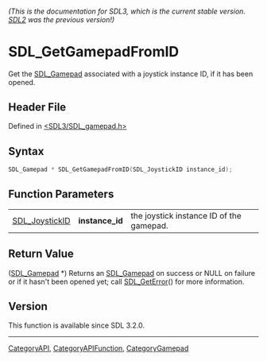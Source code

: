 ###### (This is the documentation for SDL3, which is the current stable version. [SDL2](https://wiki.libsdl.org/SDL2/) was the previous version!)
# SDL_GetGamepadFromID

Get the [SDL_Gamepad](SDL_Gamepad) associated with a joystick instance ID, if it has been opened.

## Header File

Defined in [<SDL3/SDL_gamepad.h>](https://github.com/libsdl-org/SDL/blob/main/include/SDL3/SDL_gamepad.h)

## Syntax

```c
SDL_Gamepad * SDL_GetGamepadFromID(SDL_JoystickID instance_id);
```

## Function Parameters

|                                  |                 |                                          |
| -------------------------------- | --------------- | ---------------------------------------- |
| [SDL_JoystickID](SDL_JoystickID) | **instance_id** | the joystick instance ID of the gamepad. |

## Return Value

([SDL_Gamepad](SDL_Gamepad) *) Returns an [SDL_Gamepad](SDL_Gamepad) on
success or NULL on failure or if it hasn't been opened yet; call
[SDL_GetError](SDL_GetError)() for more information.

## Version

This function is available since SDL 3.2.0.

----
[CategoryAPI](CategoryAPI), [CategoryAPIFunction](CategoryAPIFunction), [CategoryGamepad](CategoryGamepad)

